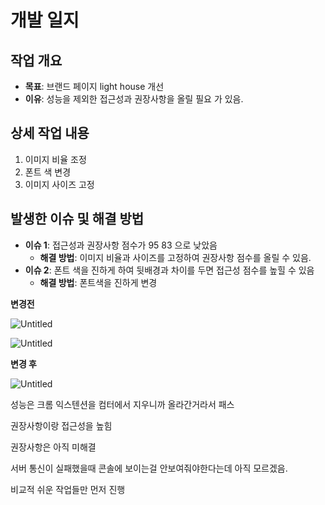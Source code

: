 # 개발 일지

## 작업 개요

- **목표**:
  브랜드 페이지 light house 개선
- **이유**:
  성능을 제외한 접근성과 권장사항을 올릴 필요 가 있음.

## 상세 작업 내용

1. 이미지 비율 조정
2. 폰트 색 변경
3. 이미지 사이즈 고정

## 발생한 이슈 및 해결 방법

- **이슈 1**:
  접근성과 권장사항 점수가 95 83 으로 낮았음
  - **해결 방법**: 이미지 비율과 사이즈를 고정하여 권장사항 점수를 올릴 수 있음.
- **이슈 2**:
  폰트 색을 진하게 하여 뒷배경과 차이를 두면 접근성 점수를 높힐 수 있음
  - **해결 방법**: 폰트색을 진하게 변경

**변경전**

![Untitled](https://prod-files-secure.s3.us-west-2.amazonaws.com/f6c0b0c6-54c8-419a-9220-7e2113075ebc/1a5cd3d1-c6ac-4221-bae2-f62ae5e01496/Untitled.png)

![Untitled](https://prod-files-secure.s3.us-west-2.amazonaws.com/f6c0b0c6-54c8-419a-9220-7e2113075ebc/199030a9-0345-4809-a803-1f38c8f41cc8/Untitled.png)

**변경 후**

![Untitled](https://prod-files-secure.s3.us-west-2.amazonaws.com/f6c0b0c6-54c8-419a-9220-7e2113075ebc/3934cb99-4ae6-498d-a082-561c38f42fe5/Untitled.png)

성능은 크롬 익스텐션을 컴터에서 지우니까 올라간거라서 패스

권장사항이랑 접근성을 높힘

권장사항은 아직 미해결

서버 통신이 실패했을때 콘솔에 보이는걸 안보여줘야한다는데 아직 모르겠음.

비교적 쉬운 작업들만 먼저 진행
